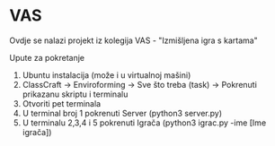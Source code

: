# VAS
Ovdje se nalazi projekt iz kolegija VAS - "Izmišljena igra s kartama"

Upute za pokretanje
1. Ubuntu instalacija (može i u virtualnoj mašini)
2. ClassCraft -> Enviroforming -> Sve što treba (task) -> Pokrenuti prikazanu skriptu i
terminalu
3. Otvoriti pet terminala
4. U terminal broj 1 pokrenuti Server (python3 server.py)
5. U terminalu 2,3,4 i 5 pokrenuti Igrača (python3 igrac.py -ime [Ime igrača])
